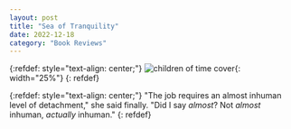 ```yaml
---
layout: post
title: "Sea of Tranquility"
date: 2022-12-18
category: "Book Reviews"
---
```


{:refdef: style="text-align: center;"}
![children of time cover](https://ryanlu41.github.io/images/blog/sea_of_tranquility_cover.jpg){: width="25%"}
{: refdef}

{:refdef: style="text-align: center;"}
"The job requires an almost inhuman level of detachment," she said finally. "Did I say *almost*? Not *almost* inhuman, *actually* inhuman."
{: refdef}
